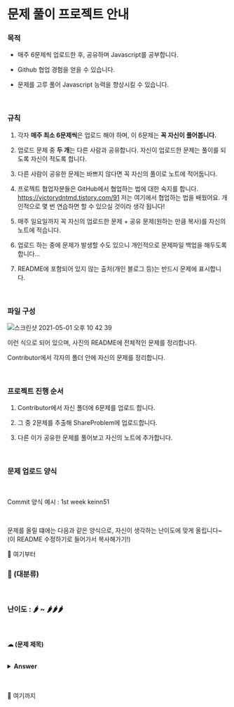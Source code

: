 # 문제 풀이 프로젝트 안내


### 목적

- 매주 6문제씩 업로드한 후, 공유하며 Javascript를 공부합니다.

- Github 협업 경험을 얻을 수 있습니다.

- 문제를 고루 풀어 Javascript 능력을 향상시킬 수 있습니다.

<br>

### 규칙


1. 각자 <b>매주 최소 6문제씩</b>은 업로드 해야 하며, 이 6문제는 <b>꼭 자신이 풀어봅니다.</b>

2. 업로드 문제 중 <b>두 개</b>는 다른 사람과 공유합니다. 자신이 업로드한 문제는 풀이를 되도록 자신이 적도록 합니다.

2. 다른 사람이 공유한 문제는 바쁘지 않다면 꼭 자신의 풀이로 노트에 적어둡니다.

2. 프로젝트 협업자분들은 GitHub에서 협업하는 법에 대한 숙지를 합니다. <a href="https://victorydntmd.tistory.com/91">https://victorydntmd.tistory.com/91</a> 저는 여기에서 협업하는 법을 배웠어요. 개인적으로 몇 번 연습하면 할 수 있으실 것이라 생각 됩니다!

3. 매주 일요일까지 꼭 자신의 업로드한 문제 + 공유 문제(원하는 만큼 복사)를 자신의 노트에 적습니다.

4. 업로드 하는 중에 문제가 발생할 수도 있으니 개인적으로 문제파일 백업을 해두도록 합니다...

5. README에 포함되어 있지 않는 출처(개인 블로그 등)는 반드시 문제에 표시합니다.

<br>

### 파일 구성

![스크린샷 2021-05-01 오후 10 42 39](https://user-images.githubusercontent.com/79993356/116784334-aef1d000-aace-11eb-9ec1-e5cae465953f.png)


이런 식으로 되어 있으며, 사진의 README에 전체적인 문제를 정리합니다.

Contributor에서 각자의 폴더 안에 자신의 문제를 정리합니다.


<br>

### 프로젝트 진행 순서

1. Contributor에서 자신 폴더에 6문제를 업로드 합니다.

2. 그 중 2문제를 추출해 ShareProblem에 업로드합니다.

3. 다른 이가 공유한 문제를 풀어보고 자신의 노트에 추가합니다.

<br>

### 문제 업로드 양식

<br>

Commit 양식 예시 : 1st week keinn51

<br>

문제를 올릴 떄에는 다음과 같은 양식으로, 자신이 생각하는 난이도에 맞게 올립니다~
(이 README 수정하기로 들어가서 복사해가기!)

🔽 여기부터

### 🎁 (대분류)

<br>

### 난이도 : 🌶 ~ 🌶🌶🌶

<br>

#### ☁︎ (문제 제목)


```javascript

````

<details><summary><b>Answer</b></summary>
<p>
 
```javascript

```

</p>
</details>

<br>
<br>

🔼 여기까지

<br>

